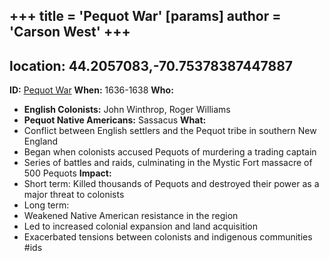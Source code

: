 +++
 title = 'Pequot War'
[params]
	author = 'Carson West'
+++
---
location: 44.2057083,-70.75378387447887
---
**ID:** [Pequot War](./../pequot-war/)
**When:** 1636-1638
**Who:**
 * **English Colonists:** John Winthrop, Roger Williams
 * **Pequot Native Americans:** Sassacus
**What:**
 * Conflict between English settlers and the Pequot tribe in southern New England
 * Began when colonists accused Pequots of murdering a trading captain
 * Series of battles and raids, culminating in the Mystic Fort massacre of 500 Pequots
**Impact:**
 * Short term: Killed thousands of Pequots and destroyed their power as a major threat to colonists
 * Long term:
 * Weakened Native American resistance in the region
 * Led to increased colonial expansion and land acquisition
 * Exacerbated tensions between colonists and indigenous communities
#ids